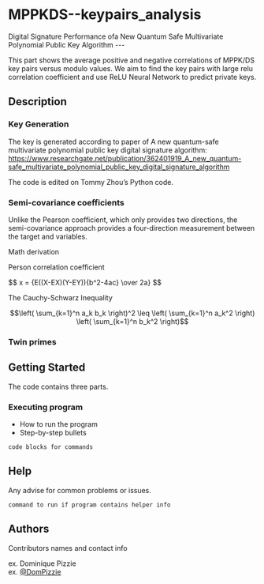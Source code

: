 # MPPKDS--keypairs_analysis

Digital Signature Performance ofa New Quantum Safe Multivariate Polynomial Public Key Algorithm ---

This part shows the average positive and negative correlations of MPPK/DS key pairs versus modulo values. We aim to find the key pairs with large relu correlation coefficient and use ReLU Neural Network to predict private keys.

## Description

### Key Generation
The key is generated according to paper of A new quantum-safe multivariate polynomial public key digital signature algorithm:
https://www.researchgate.net/publication/362401919_A_new_quantum-safe_multivariate_polynomial_public_key_digital_signature_algorithm

The code is edited on Tommy Zhou’s Python code.

### Semi-covariance coefficients

Unlike the Pearson coefficient, which only provides two directions, the semi-covariance approach provides a four-direction measurement between the target and variables.

Math derivation

Person correlation coefficient 

$$ x = {E((X-EX)(Y-EY))\{b^2-4ac} \over 2a} $$

The Cauchy-Schwarz Inequality

$$\left( \sum_{k=1}^n a_k b_k \right)^2 \leq \left( \sum_{k=1}^n a_k^2 \right) \left( \sum_{k=1}^n b_k^2 \right)$$

### Twin primes


## Getting Started

The code contains three parts.

### Executing program

* How to run the program
* Step-by-step bullets
```
code blocks for commands
```

## Help

Any advise for common problems or issues.
```
command to run if program contains helper info
```

## Authors

Contributors names and contact info

ex. Dominique Pizzie  
ex. [@DomPizzie](https://twitter.com/dompizzie)
